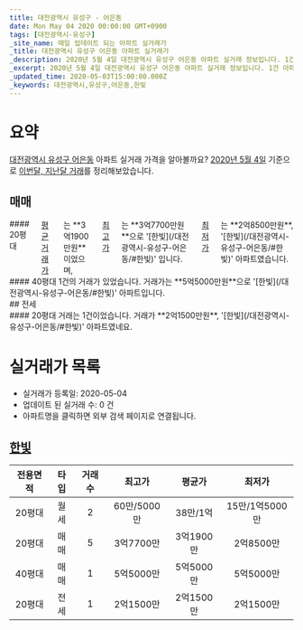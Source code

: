 ```yaml
---
title: 대전광역시 유성구 - 어은동
date: Mon May 04 2020 00:00:00 GMT+0900
tags: [대전광역시-유성구]
_site_name: 매일 업데이트 되는 아파트 실거래가
_title: 대전광역시 유성구 어은동 아파트 실거래가
_description: 2020년 5월 4일 대전광역시 유성구 어은동 아파트 실거래 정보입니다. 1건 아파트 정보가 있습니다.
_excerpt: 2020년 5월 4일 대전광역시 유성구 어은동 아파트 실거래 정보입니다. 1건 아파트 정보가 있습니다.
_updated_time: 2020-05-03T15:00:00.000Z
_keywords: 대전광역시,유성구,어은동,한빛
---
```





# 요약
<ins>대전광역시 유성구 어은동</ins> 아파트 실거래 가격을 알아볼까요? <ins>2020년 5월 4일</ins> 기준으로 <ins>이번달, 지난달 거래</ins>를 정리해보았습니다.

## 매매
<div class="container">
<div class="six columns" markdown="1">
#### 20평대
<ins>평균 거래가</ins>는 **3억1900만원**이었으며, <ins>최고가</ins>는 **3억7700만원**으로 '[한빛](/대전광역시-유성구-어은동/#한빛)' 입니다. <ins>최저가</ins>는 **2억8500만원**, '[한빛](/대전광역시-유성구-어은동/#한빛)' 아파트였습니다.
</div>
<div class="six columns" markdown="1">
#### 40평대
1건의 거래가 있었습니다. 거래가는 **5억5000만원**으로 '[한빛](/대전광역시-유성구-어은동/#한빛)' 아파트입니다.
</div>
</div>
## 전세
<div class="container">
<div class="twelve columns" markdown="1">
#### 20평대
거래는 1건이었습니다. 거래가 **2억1500만원**, '[한빛](/대전광역시-유성구-어은동/#한빛)' 아파트였네요.
</div>
</div>



# 실거래가 목록
- 실거래가 등록일: 2020-05-04
- 업데이트 된 실거래 수: 0 건
- 아파트명을 클릭하면 외부 검색 페이지로 연결됩니다.

## [한빛](#한빛)

|전용면적|타입|거래수|최고가|평균가|최저가|
|:---:|:---:|:---:|:---:|:---:|:---:|
|20평대|<span class="deal-type-3">월세</span>|2|60만/5000만|38만/1억|15만/1억5000만|
|20평대|<span class="deal-type-1">매매</span>|5|3억7700만|3억1900만|2억8500만|
|40평대|<span class="deal-type-1">매매</span>|1|5억5000만|5억5000만|5억5000만|
|20평대|<span class="deal-type-2">전세</span>|1|2억1500만|2억1500만|2억1500만|

<br/>



